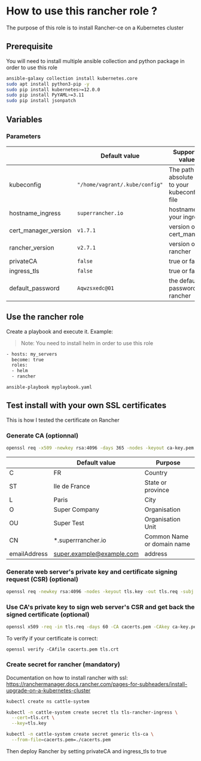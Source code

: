 # How to use this rancher role  ?

The purpose of this role is to install Rancher-ce on a Kubernetes cluster

## Prerequisite

You will need to install multiple ansible collection and python package in order to use this role

```bash
ansible-galaxy collection install kubernetes.core
sudo apt install python3-pip -y
sudo pip install kubernetes>=12.0.0
sudo pip install PyYAML>=3.11
sudo pip install jsonpatch
```

## Variables

### Parameters

|                | Default value                         | Supported values                         |
|----------------|-------------------------------|-----------------------------|
| kubeconfig | `"/home/vagrant/.kube/config"` | The path absolute path to your kubeconfig file           |
| hostname_ingress | `superrancher.io` | hostname for your ingress |
| cert_manager_version | `v1.7.1` | version of the cert_manager |
| rancher_version | `v2.7.1` | version of rancher |
| privateCA | `false` | true or false |
| ingress_tls | `false` | true or false |
| default_password | `Aqwzsxedc@01` | the default password for rancher |

## Use the rancher role

Create a playbook and execute it. Example:
> Note: You need to install helm in order to use this role

```bash
- hosts: my_servers
  become: true
  roles:
  - helm
  - rancher
```

`ansible-playbook myplaybook.yaml`

## Test install with your own SSL certificates

This is how I tested the certificate on Rancher

### Generate CA (optionnal)

```bash
openssl req -x509 -newkey rsa:4096 -days 365 -nodes -keyout ca-key.pem -out cacerts.pem -subj "/C=FR/ST=Ile de France/L=Paris/O=Super Company/OU=Super Test/CN=*.superrancher.io/emailAddress=super.example@example.com"
```

|                | Default value                         | Purpose                        |
|----------------|-------------------------------|-----------------------------|
| C | FR | Country|
|ST | Ile de France |  State or province |
| L | Paris | City |
| O | Super Company | Organisation |
| OU | Super Test | Organisation Unit |
|CN | *.superrrancher.io | Common Name or domain name |
|emailAddress |super.example@example.com | address|

### Generate web server's private key and certificate signing request (CSR) (optional)

```bash
openssl req -newkey rsa:4096 -nodes -keyout tls.key -out tls.req -subj "/C=FR/ST=Ile de France/L=Paris/O=Super Company/OU=Super Rancher/CN=*.superrancher.io/emailAddress=super@example.com"
```

### Use CA's private key to sign web server's CSR and get back the signed certificate (optional)

```bash
openssl x509 -req -in tls.req -days 60 -CA cacerts.pem -CAkey ca-key.pem -CAcreateserial -out tls.crt
```

To verify if your certificate is correct:

`openssl verify -CAfile cacerts.pem tls.crt`

### Create secret for rancher (mandatory)

Documentation on how to install rancher with ssl: <https://ranchermanager.docs.rancher.com/pages-for-subheaders/install-upgrade-on-a-kubernetes-cluster>

```bash
kubectl create ns cattle-system

kubectl -n cattle-system create secret tls tls-rancher-ingress \
  --cert=tls.crt \
  --key=tls.key

kubectl -n cattle-system create secret generic tls-ca \
  --from-file=cacerts.pem=./cacerts.pem
```

Then deploy Rancher by setting privateCA and ingress_tls  to true

